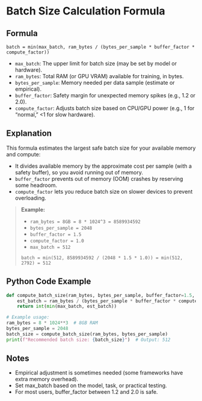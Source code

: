 # Batch Size Calculation Formula

## Formula

```
batch = min(max_batch, ram_bytes / (bytes_per_sample * buffer_factor * compute_factor))
```

- `max_batch`: The upper limit for batch size (may be set by model or hardware).
- `ram_bytes`: Total RAM (or GPU VRAM) available for training, in bytes.
- `bytes_per_sample`: Memory needed per data sample (estimate or empirical).
- `buffer_factor`: Safety margin for unexpected memory spikes (e.g., 1.2 or 2.0).
- `compute_factor`: Adjusts batch size based on CPU/GPU power (e.g., 1 for “normal,” <1 for slow hardware).

## Explanation

This formula estimates the largest safe batch size for your available memory and compute:

- It divides available memory by the approximate cost per sample (with a safety buffer), so you avoid running out of memory.
- `buffer_factor` prevents out of memory (OOM) crashes by reserving some headroom.
- `compute_factor` lets you reduce batch size on slower devices to prevent overloading.

> **Example:**  
> - `ram_bytes = 8GB = 8 * 1024^3 = 8589934592`  
> - `bytes_per_sample = 2048`  
> - `buffer_factor = 1.5`  
> - `compute_factor = 1.0`  
> - `max_batch = 512`  
>
> `batch = min(512, 8589934592 / (2048 * 1.5 * 1.0)) = min(512, 2792) = 512`

## Python Code Example

```python
def compute_batch_size(ram_bytes, bytes_per_sample, buffer_factor=1.5, compute_factor=1.0, max_batch=512):
    est_batch = ram_bytes / (bytes_per_sample * buffer_factor * compute_factor)
    return int(min(max_batch, est_batch))

# Example usage:
ram_bytes = 8 * 1024**3  # 8GB RAM
bytes_per_sample = 2048
batch_size = compute_batch_size(ram_bytes, bytes_per_sample)
print(f"Recommended batch size: {batch_size}")  # Output: 512
```

## Notes
- Empirical adjustment is sometimes needed (some frameworks have extra memory overhead).
- Set max_batch based on the model, task, or practical testing.
- For most users, buffer_factor between 1.2 and 2.0 is safe.